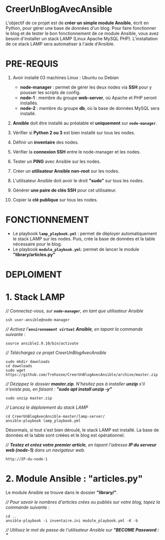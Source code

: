 # CreerUnBlogAvecAnsible
L'objectif de ce projet est de **créer un simple module Ansible**, écrit en Python, pour gérer une base de données d'un blog. Pour faire fonctionner le blog et de tester le bon fonctionnement de ce module Ansible, vous avez besoin d'installer un stack LAMP (Linux Apache MySQL PHP). L'installation de ce stack LAMP sera automatiser à l'aide d'Ansible.


# PRE-REQUIS
1. Avoir installé 03 machines Linux : Ubuntu ou Debian 
    * **node-manager** : permet de gérer les deux nodes via **SSH** pour y pousser les scripts de config.
    * **node-1** : membre du groupe **web-server**, où Apache et PHP seront installés.
    * **node-2** : membre du groupe **db**, où la base de données MySQL sera installé.

2. **Ansible** doit être installé au préalable et **uniquement** sur **`node-manager`**.
3. Vérifier si **Python 2 ou 3** est bien installé sur tous les nodes.
4. Définir un **inventaire** des nodes.
5. Vérifier la **connexion SSH** entre le node-manager et les nodes.
6. Tester un **PING** avec Ansible sur les nodes.
7. Créer un **utilisateur Ansible non-root** sur les nodes.
8. L'utilisateur Ansible doit avoir le droit **"sudo"** sur tous les nodes.
9. Générer **une paire de clés SSH** pour cet utilisateur. 
10. Copier la **clé publique** sur tous les nodes.


# FONCTIONNEMENT
* Le playbook **`lamp_playbook.yml`** : permet de déployer automatiquement le stack LAMP sur les nodes. Puis, crée la base de données et la table nécessaire pour le blog.
* Le playbook **`module_playbook.yml`**: permet de lancer le module **"library/articles.py"**


# DEPLOIMENT

# 1. Stack LAMP

_// Connectez-vous, sur **`node-manager`**, en tant que utilisateur Ansible_ 
```
ssh user-ansible@node-manager
```

_// Activez l'**`environnement virtuel` Ansible**, en tapant la commande suivante :_
```
source ansible2.9.10/bin/activate
```
_// Téléchargez ce projet CreerUnBlogAvecAnsible_
```
sudo mkdir downloads
cd downloads
sudo wget https://github.com/frehozoe/CreerUnBlogAvecAnsible/archive/master.zip
```

_// Dézippez le dossier **master.zip**. N'hésitez pas à installer **unzip** s'il n'existe pas, en faisant : **"sudo apt install unzip -y"**_
```
sudo unzip master.zip
```

_// Lancez le déploiement du stack LAMP_
```
cd CreerUnBlogAvecAnsible-master/lamp-server/
ansible-playbook lamp_playbook.yml
```

Désormais, si tout s'est bien déroulé, le stack LAMP est installé. La base de données et la table sont créées et le blog est opérationnel.


_// **Testez et créez votre premier article**, en tapant l'adresse **IP du serveur web (node-1)** dans un navigateur web._
```
http://IP-du-node-1
```

# 2. Module Ansible : "articles.py"

Le module Ansible se trouve dans le dossier **"library/"**.

_// Pour savoir le nombres d'articles crées ou publiés sur votre blog, tapez la commande suivante :_
```
cd ..
ansible-playbook -i inventaire.ini module_playbook.yml -K -b
```

_// Utilisez le mot de passe de l'utilisateur Ansible sur **"BECOME Password : "**_
